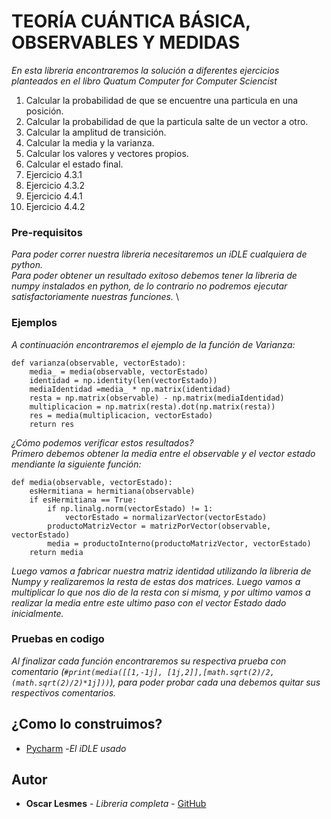 # TEORÍA CUÁNTICA BÁSICA, OBSERVABLES Y MEDIDAS

_En esta libreria encontraremos la solución a diferentes ejercicios planteados en el libro Quatum Computer for Computer Sciencist_
1. Calcular la probabilidad de que se encuentre una particula en una posición.
2. Calcular la probabilidad de que la particula salte de un vector a otro.
3. Calcular la amplitud de transición.
4. Calcular la media y la varianza.
5. Calcular los valores y vectores propios.
6. Calcular el estado final.
7. Ejercicio 4.3.1
8. Ejercicio 4.3.2
9. Ejercicio 4.4.1
10. Ejercicio 4.4.2

### Pre-requisitos
_Para poder correr nuestra libreria necesitaremos un iDLE cualquiera de python._\
_Para poder obtener un resultado exitoso debemos tener la libreria de numpy instalados en python, de lo contrario no podremos ejecutar satisfactoriamente nuestras funciones._ \

### Ejemplos
_A continuación encontraremos el ejemplo de la función de Varianza:_
```
def varianza(observable, vectorEstado):
    media_ = media(observable, vectorEstado)
    identidad = np.identity(len(vectorEstado))
    mediaIdentidad =media_ * np.matrix(identidad)
    resta = np.matrix(observable) - np.matrix(mediaIdentidad)
    multiplicacion = np.matrix(resta).dot(np.matrix(resta))
    res = media(multiplicacion, vectorEstado)
    return res
```
_¿Cómo podemos verificar estos resultados?_\
_Primero debemos obtener la media entre el observable y el vector estado mendiante la siguiente función:_
```
def media(observable, vectorEstado):
    esHermitiana = hermitiana(observable)
    if esHermitiana == True:
        if np.linalg.norm(vectorEstado) != 1:
            vectorEstado = normalizarVector(vectorEstado)
        productoMatrizVector = matrizPorVector(observable, vectorEstado)
        media = productoInterno(productoMatrizVector, vectorEstado)
    return media
```
_Luego vamos a fabricar nuestra matriz identidad utilizando la libreria de Numpy y realizaremos la resta de estas dos matrices. Luego vamos a multiplicar lo que nos dio de la resta con si misma, y por ultimo vamos a realizar la media entre este ultimo paso con el vector Estado dado inicialmente._

### Pruebas en codigo
_Al finalizar cada función encontraremos su respectiva prueba con comentario (```#print(media([[1,-1j], [1j,2]],[math.sqrt(2)/2,(math.sqrt(2)/2)*1j]))```), para poder probar cada una debemos quitar sus respectivos comentarios._

## ¿Como lo construimos?
* [Pycharm](https://www.jetbrains.com/es-es/pycharm/) -_El iDLE usado_

## Autor
* **Oscar Lesmes** - *Libreria completa* - [GitHub](https://github.com/villanuevand)

